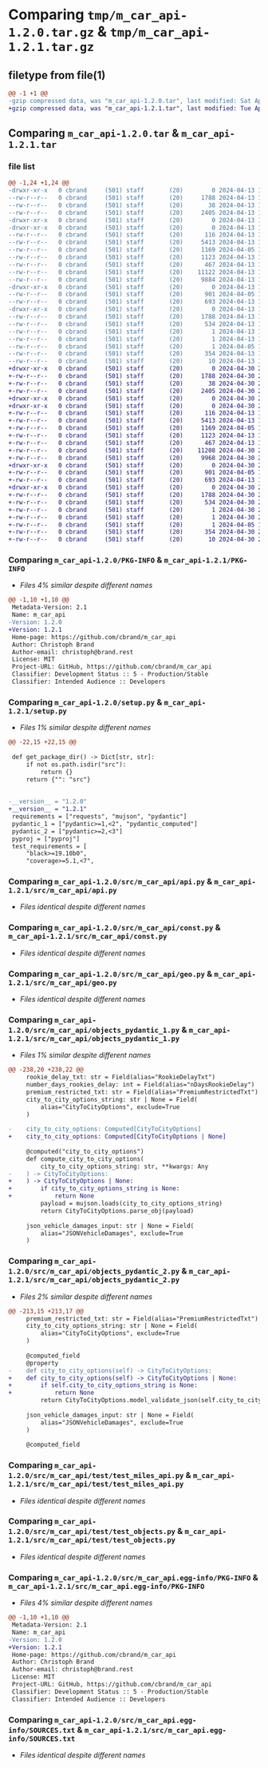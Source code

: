 # Comparing `tmp/m_car_api-1.2.0.tar.gz` & `tmp/m_car_api-1.2.1.tar.gz`

## filetype from file(1)

```diff
@@ -1 +1 @@
-gzip compressed data, was "m_car_api-1.2.0.tar", last modified: Sat Apr 13 14:36:53 2024, max compression
+gzip compressed data, was "m_car_api-1.2.1.tar", last modified: Tue Apr 30 21:12:13 2024, max compression
```

## Comparing `m_car_api-1.2.0.tar` & `m_car_api-1.2.1.tar`

### file list

```diff
@@ -1,24 +1,24 @@
-drwxr-xr-x   0 cbrand     (501) staff       (20)        0 2024-04-13 14:36:53.936956 m_car_api-1.2.0/
--rw-r--r--   0 cbrand     (501) staff       (20)     1788 2024-04-13 14:36:53.936617 m_car_api-1.2.0/PKG-INFO
--rw-r--r--   0 cbrand     (501) staff       (20)       38 2024-04-13 14:36:53.937011 m_car_api-1.2.0/setup.cfg
--rw-r--r--   0 cbrand     (501) staff       (20)     2405 2024-04-13 14:36:28.000000 m_car_api-1.2.0/setup.py
-drwxr-xr-x   0 cbrand     (501) staff       (20)        0 2024-04-13 14:36:53.930829 m_car_api-1.2.0/src/
-drwxr-xr-x   0 cbrand     (501) staff       (20)        0 2024-04-13 14:36:53.932780 m_car_api-1.2.0/src/m_car_api/
--rw-r--r--   0 cbrand     (501) staff       (20)      116 2024-04-13 14:15:39.000000 m_car_api-1.2.0/src/m_car_api/__init__.py
--rw-r--r--   0 cbrand     (501) staff       (20)     5413 2024-04-13 14:32:22.000000 m_car_api-1.2.0/src/m_car_api/api.py
--rw-r--r--   0 cbrand     (501) staff       (20)     1169 2024-04-05 14:53:41.000000 m_car_api-1.2.0/src/m_car_api/const.py
--rw-r--r--   0 cbrand     (501) staff       (20)     1123 2024-04-13 14:32:54.000000 m_car_api-1.2.0/src/m_car_api/geo.py
--rw-r--r--   0 cbrand     (501) staff       (20)      467 2024-04-13 12:37:15.000000 m_car_api-1.2.0/src/m_car_api/objects.py
--rw-r--r--   0 cbrand     (501) staff       (20)    11122 2024-04-13 12:34:26.000000 m_car_api-1.2.0/src/m_car_api/objects_pydantic_1.py
--rw-r--r--   0 cbrand     (501) staff       (20)     9884 2024-04-13 12:36:48.000000 m_car_api-1.2.0/src/m_car_api/objects_pydantic_2.py
-drwxr-xr-x   0 cbrand     (501) staff       (20)        0 2024-04-13 14:36:53.934572 m_car_api-1.2.0/src/m_car_api/test/
--rw-r--r--   0 cbrand     (501) staff       (20)      901 2024-04-05 15:37:57.000000 m_car_api-1.2.0/src/m_car_api/test/test_miles_api.py
--rw-r--r--   0 cbrand     (501) staff       (20)      693 2024-04-13 14:15:14.000000 m_car_api-1.2.0/src/m_car_api/test/test_objects.py
-drwxr-xr-x   0 cbrand     (501) staff       (20)        0 2024-04-13 14:36:53.934890 m_car_api-1.2.0/src/m_car_api.egg-info/
--rw-r--r--   0 cbrand     (501) staff       (20)     1788 2024-04-13 14:36:53.000000 m_car_api-1.2.0/src/m_car_api.egg-info/PKG-INFO
--rw-r--r--   0 cbrand     (501) staff       (20)      534 2024-04-13 14:36:53.000000 m_car_api-1.2.0/src/m_car_api.egg-info/SOURCES.txt
--rw-r--r--   0 cbrand     (501) staff       (20)        1 2024-04-13 14:36:53.000000 m_car_api-1.2.0/src/m_car_api.egg-info/dependency_links.txt
--rw-r--r--   0 cbrand     (501) staff       (20)        1 2024-04-13 14:36:53.000000 m_car_api-1.2.0/src/m_car_api.egg-info/namespace_packages.txt
--rw-r--r--   0 cbrand     (501) staff       (20)        1 2024-04-05 15:37:20.000000 m_car_api-1.2.0/src/m_car_api.egg-info/not-zip-safe
--rw-r--r--   0 cbrand     (501) staff       (20)      354 2024-04-13 14:36:53.000000 m_car_api-1.2.0/src/m_car_api.egg-info/requires.txt
--rw-r--r--   0 cbrand     (501) staff       (20)       10 2024-04-13 14:36:53.000000 m_car_api-1.2.0/src/m_car_api.egg-info/top_level.txt
+drwxr-xr-x   0 cbrand     (501) staff       (20)        0 2024-04-30 21:12:13.361271 m_car_api-1.2.1/
+-rw-r--r--   0 cbrand     (501) staff       (20)     1788 2024-04-30 21:12:13.361036 m_car_api-1.2.1/PKG-INFO
+-rw-r--r--   0 cbrand     (501) staff       (20)       38 2024-04-30 21:12:13.361323 m_car_api-1.2.1/setup.cfg
+-rw-r--r--   0 cbrand     (501) staff       (20)     2405 2024-04-30 21:11:44.000000 m_car_api-1.2.1/setup.py
+drwxr-xr-x   0 cbrand     (501) staff       (20)        0 2024-04-30 21:12:13.356958 m_car_api-1.2.1/src/
+drwxr-xr-x   0 cbrand     (501) staff       (20)        0 2024-04-30 21:12:13.358181 m_car_api-1.2.1/src/m_car_api/
+-rw-r--r--   0 cbrand     (501) staff       (20)      116 2024-04-13 14:15:39.000000 m_car_api-1.2.1/src/m_car_api/__init__.py
+-rw-r--r--   0 cbrand     (501) staff       (20)     5413 2024-04-13 14:32:22.000000 m_car_api-1.2.1/src/m_car_api/api.py
+-rw-r--r--   0 cbrand     (501) staff       (20)     1169 2024-04-05 14:53:41.000000 m_car_api-1.2.1/src/m_car_api/const.py
+-rw-r--r--   0 cbrand     (501) staff       (20)     1123 2024-04-13 14:32:54.000000 m_car_api-1.2.1/src/m_car_api/geo.py
+-rw-r--r--   0 cbrand     (501) staff       (20)      467 2024-04-13 12:37:15.000000 m_car_api-1.2.1/src/m_car_api/objects.py
+-rw-r--r--   0 cbrand     (501) staff       (20)    11208 2024-04-30 21:10:56.000000 m_car_api-1.2.1/src/m_car_api/objects_pydantic_1.py
+-rw-r--r--   0 cbrand     (501) staff       (20)     9968 2024-04-30 21:11:07.000000 m_car_api-1.2.1/src/m_car_api/objects_pydantic_2.py
+drwxr-xr-x   0 cbrand     (501) staff       (20)        0 2024-04-30 21:12:13.359447 m_car_api-1.2.1/src/m_car_api/test/
+-rw-r--r--   0 cbrand     (501) staff       (20)      901 2024-04-05 15:37:57.000000 m_car_api-1.2.1/src/m_car_api/test/test_miles_api.py
+-rw-r--r--   0 cbrand     (501) staff       (20)      693 2024-04-13 14:15:14.000000 m_car_api-1.2.1/src/m_car_api/test/test_objects.py
+drwxr-xr-x   0 cbrand     (501) staff       (20)        0 2024-04-30 21:12:13.359625 m_car_api-1.2.1/src/m_car_api.egg-info/
+-rw-r--r--   0 cbrand     (501) staff       (20)     1788 2024-04-30 21:12:13.000000 m_car_api-1.2.1/src/m_car_api.egg-info/PKG-INFO
+-rw-r--r--   0 cbrand     (501) staff       (20)      534 2024-04-30 21:12:13.000000 m_car_api-1.2.1/src/m_car_api.egg-info/SOURCES.txt
+-rw-r--r--   0 cbrand     (501) staff       (20)        1 2024-04-30 21:12:13.000000 m_car_api-1.2.1/src/m_car_api.egg-info/dependency_links.txt
+-rw-r--r--   0 cbrand     (501) staff       (20)        1 2024-04-30 21:12:13.000000 m_car_api-1.2.1/src/m_car_api.egg-info/namespace_packages.txt
+-rw-r--r--   0 cbrand     (501) staff       (20)        1 2024-04-05 15:37:20.000000 m_car_api-1.2.1/src/m_car_api.egg-info/not-zip-safe
+-rw-r--r--   0 cbrand     (501) staff       (20)      354 2024-04-30 21:12:13.000000 m_car_api-1.2.1/src/m_car_api.egg-info/requires.txt
+-rw-r--r--   0 cbrand     (501) staff       (20)       10 2024-04-30 21:12:13.000000 m_car_api-1.2.1/src/m_car_api.egg-info/top_level.txt
```

### Comparing `m_car_api-1.2.0/PKG-INFO` & `m_car_api-1.2.1/PKG-INFO`

 * *Files 4% similar despite different names*

```diff
@@ -1,10 +1,10 @@
 Metadata-Version: 2.1
 Name: m_car_api
-Version: 1.2.0
+Version: 1.2.1
 Home-page: https://github.com/cbrand/m_car_api
 Author: Christoph Brand
 Author-email: christoph@brand.rest
 License: MIT
 Project-URL: GitHub, https://github.com/cbrand/m_car_api
 Classifier: Development Status :: 5 - Production/Stable
 Classifier: Intended Audience :: Developers
```

### Comparing `m_car_api-1.2.0/setup.py` & `m_car_api-1.2.1/setup.py`

 * *Files 1% similar despite different names*

```diff
@@ -22,15 +22,15 @@
 
 def get_package_dir() -> Dict[str, str]:
     if not os.path.isdir("src"):
         return {}
     return {"": "src"}
 
 
-__version__ = "1.2.0"
+__version__ = "1.2.1"
 requirements = ["requests", "mujson", "pydantic"]
 pydantic_1 = ["pydantic>=1,<2", "pydantic_computed"]
 pydantic_2 = ["pydantic>=2,<3"]
 pyproj = ["pyproj"]
 test_requirements = [
     "black>=19.10b0",
     "coverage>=5.1,<7",
```

### Comparing `m_car_api-1.2.0/src/m_car_api/api.py` & `m_car_api-1.2.1/src/m_car_api/api.py`

 * *Files identical despite different names*

### Comparing `m_car_api-1.2.0/src/m_car_api/const.py` & `m_car_api-1.2.1/src/m_car_api/const.py`

 * *Files identical despite different names*

### Comparing `m_car_api-1.2.0/src/m_car_api/geo.py` & `m_car_api-1.2.1/src/m_car_api/geo.py`

 * *Files identical despite different names*

### Comparing `m_car_api-1.2.0/src/m_car_api/objects_pydantic_1.py` & `m_car_api-1.2.1/src/m_car_api/objects_pydantic_1.py`

 * *Files 1% similar despite different names*

```diff
@@ -238,20 +238,22 @@
     rookie_delay_txt: str = Field(alias="RookieDelayTxt")
     number_days_rookies_delay: int = Field(alias="nDaysRookieDelay")
     premium_restricted_txt: str = Field(alias="PremiumRestrictedTxt")
     city_to_city_options_string: str | None = Field(
         alias="CityToCityOptions", exclude=True
     )
 
-    city_to_city_options: Computed[CityToCityOptions]
+    city_to_city_options: Computed[CityToCityOptions | None]
 
     @computed("city_to_city_options")
     def compute_city_to_city_options(
         city_to_city_options_string: str, **kwargs: Any
-    ) -> CityToCityOptions:
+    ) -> CityToCityOptions | None:
+        if city_to_city_options_string is None:
+            return None
         payload = mujson.loads(city_to_city_options_string)
         return CityToCityOptions.parse_obj(payload)
 
     json_vehicle_damages_input: str | None = Field(
         alias="JSONVehicleDamages", exclude=True
     )
```

### Comparing `m_car_api-1.2.0/src/m_car_api/objects_pydantic_2.py` & `m_car_api-1.2.1/src/m_car_api/objects_pydantic_2.py`

 * *Files 2% similar despite different names*

```diff
@@ -213,15 +213,17 @@
     premium_restricted_txt: str = Field(alias="PremiumRestrictedTxt")
     city_to_city_options_string: str | None = Field(
         alias="CityToCityOptions", exclude=True
     )
 
     @computed_field
     @property
-    def city_to_city_options(self) -> CityToCityOptions:
+    def city_to_city_options(self) -> CityToCityOptions | None:
+        if self.city_to_city_options_string is None:
+            return None
         return CityToCityOptions.model_validate_json(self.city_to_city_options_string)
 
     json_vehicle_damages_input: str | None = Field(
         alias="JSONVehicleDamages", exclude=True
     )
 
     @computed_field
```

### Comparing `m_car_api-1.2.0/src/m_car_api/test/test_miles_api.py` & `m_car_api-1.2.1/src/m_car_api/test/test_miles_api.py`

 * *Files identical despite different names*

### Comparing `m_car_api-1.2.0/src/m_car_api/test/test_objects.py` & `m_car_api-1.2.1/src/m_car_api/test/test_objects.py`

 * *Files identical despite different names*

### Comparing `m_car_api-1.2.0/src/m_car_api.egg-info/PKG-INFO` & `m_car_api-1.2.1/src/m_car_api.egg-info/PKG-INFO`

 * *Files 4% similar despite different names*

```diff
@@ -1,10 +1,10 @@
 Metadata-Version: 2.1
 Name: m_car_api
-Version: 1.2.0
+Version: 1.2.1
 Home-page: https://github.com/cbrand/m_car_api
 Author: Christoph Brand
 Author-email: christoph@brand.rest
 License: MIT
 Project-URL: GitHub, https://github.com/cbrand/m_car_api
 Classifier: Development Status :: 5 - Production/Stable
 Classifier: Intended Audience :: Developers
```

### Comparing `m_car_api-1.2.0/src/m_car_api.egg-info/SOURCES.txt` & `m_car_api-1.2.1/src/m_car_api.egg-info/SOURCES.txt`

 * *Files identical despite different names*

